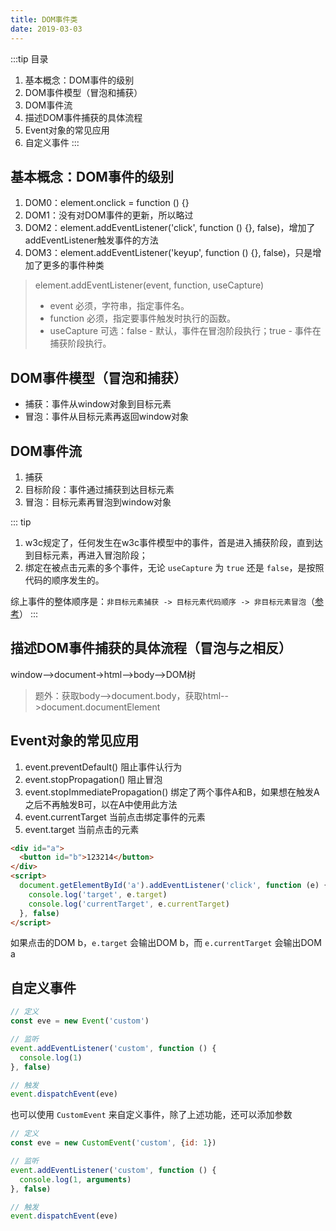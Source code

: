 ```yaml
---
title: DOM事件类
date: 2019-03-03
---
```


:::tip 目录
1. 基本概念：DOM事件的级别
2. DOM事件模型（冒泡和捕获）
3. DOM事件流
4. 描述DOM事件捕获的具体流程
5. Event对象的常见应用
6. 自定义事件
:::

## 基本概念：DOM事件的级别

1. DOM0：element.onclick = function () {}
2. DOM1：没有对DOM事件的更新，所以略过
3. DOM2：element.addEventListener('click', function () {}, false)，增加了addEventListener触发事件的方法
4. DOM3：element.addEventListener('keyup', function () {}, false)，只是增加了更多的事件种类

> element.addEventListener(event, function, useCapture)
> - event 必须，字符串，指定事件名。
> - function 必须，指定要事件触发时执行的函数。
> - useCapture 可选：false - 默认，事件在冒泡阶段执行；true - 事件在捕获阶段执行。

## DOM事件模型（冒泡和捕获）

- 捕获：事件从window对象到目标元素
- 冒泡：事件从目标元素再返回window对象

## DOM事件流

1. 捕获
2. 目标阶段：事件通过捕获到达目标元素
3. 冒泡：目标元素再冒泡到window对象

::: tip
1. w3c规定了，任何发生在w3c事件模型中的事件，首是进入捕获阶段，直到达到目标元素，再进入冒泡阶段；
2. 绑定在被点击元素的多个事件，无论 `useCapture` 为 `true` 还是 `false`，是按照代码的顺序发生的。 

综上事件的整体顺序是：`非目标元素捕获 -> 目标元素代码顺序 -> 非目标元素冒泡`（[参考](https://blog.csdn.net/moguzhale/article/details/53503044)）
:::

## 描述DOM事件捕获的具体流程（冒泡与之相反）

window-->document->html-->body-->DOM树

> 题外：获取body-->document.body，获取html-->document.documentElement

## Event对象的常见应用

1. event.preventDefault() 阻止事件认行为
2. event.stopPropagation() 阻止冒泡
3. event.stopImmediatePropagation() 绑定了两个事件A和B，如果想在触发A之后不再触发B可，以在A中使用此方法
4. event.currentTarget 当前点击绑定事件的元素
5. event.target 当前点击的元素

```html
<div id="a">
  <button id="b">123214</button>
</div>
<script>
  document.getElementById('a').addEventListener('click', function (e) {
    console.log('target', e.target)
    console.log('currentTarget', e.currentTarget)
  }, false)
</script>
```

如果点击的DOM b，`e.target` 会输出DOM b，而 `e.currentTarget` 会输出DOM a

## 自定义事件

```javascript
// 定义
const eve = new Event('custom')

// 监听
event.addEventListener('custom', function () {
  console.log(1)
}, false)

// 触发
event.dispatchEvent(eve)
```

也可以使用 `CustomEvent` 来自定义事件，除了上述功能，还可以添加参数

```javascript
// 定义
const eve = new CustomEvent('custom', {id: 1})

// 监听
event.addEventListener('custom', function () {
  console.log(1, arguments)
}, false)

// 触发
event.dispatchEvent(eve)
```